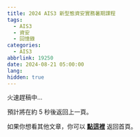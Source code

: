 ```yaml
---
title: 2024 AIS3 新型態資安實務暑期課程
tags:
  - AIS3
  - 資安
  - 回憶錄
categories:
  - AIS3
abbrlink: 19250
date: 2024-08-21 05:00:00
lang:
hidden: true
---
```

火速趕稿中...
<!--more-->

預計將在約 <span id="timeout">5</span> 秒後返回上一頁。

如果你想看其他文章，你可以 **[點這裡](/)** 返回首頁。

<script>
let countTime = 5;

function count() {
  document.getElementById('timeout').textContent = countTime;
  countTime -= 1;
  if(countTime === 0){
    history.back(); // 記得改成自己網址 Url
  }
  setTimeout(() => {
    count();
  }, 1000);
}

count();
</script>
